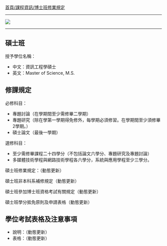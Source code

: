 [首頁/課程資訊/博士班修業規定](http://www.inm.ntu.edu.tw/course/super_pages2.php?ID=course1&Sn=6)

---

![](http://i.imgur.com/1JA5x44.png)

---

## 碩士班
授予學位名稱：
- 中文：資訊工程學碩士
- 英文：Master of Science, M.S.

## 修課規定
必修科目：
- 專題討論（在學期間至少需修畢二學期）
- 專題研究（除在學第一學期得免修外，每學期必須修習。在學期間至少須修畢2學期。）
- 碩士論文（最後一學期）

選修科目：
- 至少需修畢課程二十四學分（不包括論文六學分、專題研究及專題討論）
- 多媒體技術學程與網路技術學程各六學分，系統與應用學程至少三學分。

碩士班修業規定：（動態更新）

碩士班非本科系補修規定（動態更新）

碩士班參加博士班資格考試有關規定（動態更新）

碩士班學分抵免原則及申請表格（動態更新）

## 學位考試表格及注意事項
- 說明：（動態更新）
- 表格：（動態更新）
